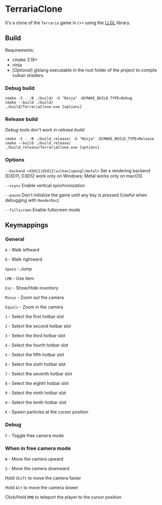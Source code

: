 # TerrariaClone

It's a clone of the `Terraria` game in `C++` using the [LLGL](https://github.com/LukasBanana/LLGL) library.

## Build

Requirements:

* cmake 3.18+
* ninja
* [_Optional_] glslang executable in the root folder of the project to compile vulkan shaders.

### Debug build

```
cmake -S . -B ./build/ -G "Ninja" -DCMAKE_BUILD_TYPE=Debug
cmake --build ./build/
./build/TerrariaClone.exe [options]
```

### Release build

_Debug tools don't work in release build_

```
cmake -S . -B ./build_release/ -G "Ninja" -DCMAKE_BUILD_TYPE=Release
cmake --build ./build_release/
./build_release/TerrariaClone.exe [options]
```

### Options

`--backend <d3d11|d3d12|vulkan|opengl|metal>` Set a rendering backend (D3D11, D3D12 work only on Windows; Metal works only on macOS)

`--vsync` Enable vertical synchronization

`--pause` Don't initialize the game until any key is pressed (Useful when debugging with `RenderDoc`)

`--fullscreen` Enable fullscreen mode

## Keymappings

### General

`A` - Walk leftward

`D` - Walk rightward

`Space` - Jump

`LMB` - Use item

`Esc` - Show/Hide inventory

`Minus` - Zoom out the camera

`Equals` - Zoom in the camera

`1` - Select the first hotbar slot

`2` - Select the second hotbar slot

`3` - Select the third hotbar slot

`4` - Select the fourth hotbar slot

`5` - Select the fifth hotbar slot

`6` - Select the sixth hotbar slot

`7` - Select the seventh hotbar slot

`8` - Select the eighth hotbar slot

`9` - Select the ninth hotbar slot

`0` - Select the tenth hotbar slot

`K` - Spawn particles at the cursor position

### Debug

`F` - Toggle free camera mode

### When in free camera mode

`W` - Move the camera upward

`S` - Move the camera downward

Hold `Shift` to move the camera faster

Hold `Alt` to move the camera slower

Click/Hold `RMB` to teleport the player to the cursor position
